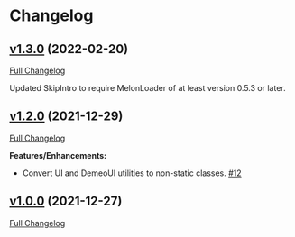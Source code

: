 # Changelog

## [v1.3.0](https://github.com/orendain/demeomods/tree/v1.3.0-skipintro) (2022-02-20)

[Full Changelog](https://github.com/orendain/demeomods/compare/v1.2.0...v1.3.0-skipintro)

Updated SkipIntro to require MelonLoader of at least version 0.5.3 or later.

## [v1.2.0](https://github.com/orendain/demeomods/tree/v1.2.0) (2021-12-29)

[Full Changelog](https://github.com/orendain/demeomods/compare/v1.1.0...v1.2.0)

**Features/Enhancements:**

- Convert UI and DemeoUI utilities to non-static classes. [\#12](https://github.com/orendain/DemeoMods/pull/12)

## [v1.0.0](https://github.com/orendain/demeomods/tree/v1.0.0) (2021-12-27)

[Full Changelog](https://github.com/orendain/demeomods/compare/faa2e50c1fdc985e4bf0383f16ef8980eb1580b9...v1.0.0)

